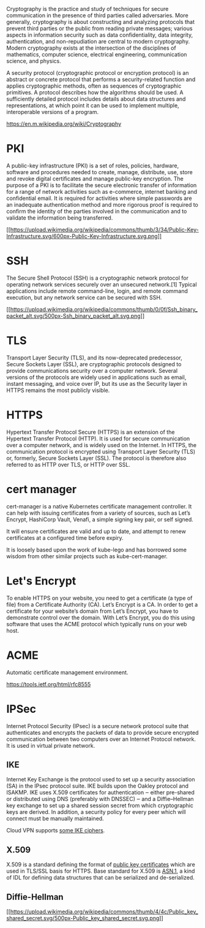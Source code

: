 Cryptography is the practice and study of techniques for secure communication in the presence of third parties called adversaries. More generally, cryptography is about constructing and analyzing protocols that prevent third parties or the public from reading private messages; various aspects in information security such as data confidentiality, data integrity, authentication, and non-repudiation are central to modern cryptography. Modern cryptography exists at the intersection of the disciplines of mathematics, computer science, electrical engineering, communication science, and physics. 

A security protocol (cryptographic protocol or encryption protocol) is an abstract or concrete protocol that performs a security-related function and applies cryptographic methods, often as sequences of cryptographic primitives. A protocol describes how the algorithms should be used. A sufficiently detailed protocol includes details about data structures and representations, at which point it can be used to implement multiple, interoperable versions of a program.

https://en.m.wikipedia.org/wiki/Cryptography

# PKI

A public-key infrastructure (PKI) is a set of roles, policies, hardware, software and procedures needed to create, manage, distribute, use, store and revoke digital certificates and manage public-key encryption. The purpose of a PKI is to facilitate the secure electronic transfer of information for a range of network activities such as e-commerce, internet banking and confidential email. It is required for activities where simple passwords are an inadequate authentication method and more rigorous proof is required to confirm the identity of the parties involved in the communication and to validate the information being transferred.

[[https://upload.wikimedia.org/wikipedia/commons/thumb/3/34/Public-Key-Infrastructure.svg/600px-Public-Key-Infrastructure.svg.png]]



# SSH

The Secure Shell Protocol (SSH) is a cryptographic network protocol for operating network services securely over an unsecured network.[1] Typical applications include remote command-line, login, and remote command execution, but any network service can be secured with SSH.

[[https://upload.wikimedia.org/wikipedia/commons/thumb/0/0f/Ssh_binary_packet_alt.svg/500px-Ssh_binary_packet_alt.svg.png]]



# TLS

Transport Layer Security (TLS), and its now-deprecated predecessor, Secure Sockets Layer (SSL), are cryptographic protocols designed to provide communications security over a computer network. Several versions of the protocols are widely used in applications such as email, instant messaging, and voice over IP, but its use as the Security layer in HTTPS remains the most publicly visible.


# HTTPS

Hypertext Transfer Protocol Secure (HTTPS) is an extension of the Hypertext Transfer Protocol (HTTP). It is used for secure communication over a computer network, and is widely used on the Internet. In HTTPS, the communication protocol is encrypted using Transport Layer Security (TLS) or, formerly, Secure Sockets Layer (SSL). The protocol is therefore also referred to as HTTP over TLS, or HTTP over SSL.

# cert manager 

cert-manager is a native Kubernetes certificate management controller. It can help with issuing certificates from a variety of sources, such as Let’s Encrypt, HashiCorp Vault, Venafi, a simple signing key pair, or self signed.

It will ensure certificates are valid and up to date, and attempt to renew certificates at a configured time before expiry.

It is loosely based upon the work of kube-lego and has borrowed some wisdom from other similar projects such as kube-cert-manager.

# Let's Encrypt 

To enable HTTPS on your website, you need to get a certificate (a type of file) from a Certificate Authority (CA). Let’s Encrypt is a CA. In order to get a certificate for your website’s domain from Let’s Encrypt, you have to demonstrate control over the domain. With Let’s Encrypt, you do this using software that uses the ACME protocol which typically runs on your web host.

# ACME

Automatic certificate management environment.

https://tools.ietf.org/html/rfc8555



# IPSec

Internet Protocol Security (IPsec) is a secure network protocol suite that authenticates and encrypts the packets of data to provide secure encrypted communication between two computers over an Internet Protocol network. It is used in virtual private network.




## IKE

Internet Key Exchange is the protocol used to set up a security association (SA) in the IPsec protocol suite. IKE builds upon the Oakley protocol and ISAKMP. IKE uses X.509 certificates for authentication ‒ either pre-shared or distributed using DNS (preferably with DNSSEC) ‒ and a Diffie–Hellman key exchange to set up a shared session secret from which cryptographic keys are derived. In addition, a security policy for every peer which will connect must be manually maintained.

Cloud VPN supports  [some IKE ciphers](https://cloud.google.com/network-connectivity/docs/vpn/concepts/supported-ike-ciphers).


## X.509

X.509 is a standard defining the format of [public key certificates](https://en.wikipedia.org/wiki/Public-key_cryptography) which are used in TLS/SSL basis for HTTPS.  Base standard for X.509 is [ASN.1](https://en.wikipedia.org/wiki/ASN.1), a kind of IDL for defining data structures that can be serialized and de-serialized.  

## Diffie-Hellman 

[[https://upload.wikimedia.org/wikipedia/commons/thumb/4/4c/Public_key_shared_secret.svg/500px-Public_key_shared_secret.svg.png]]